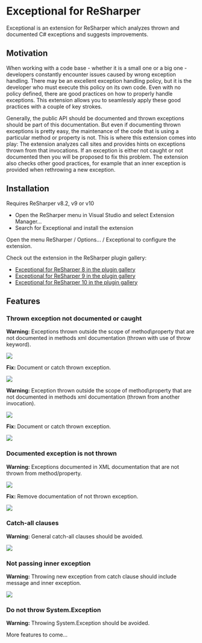 # Exceptional for ReSharper

Exceptional is an extension for ReSharper which analyzes thrown and documented C# exceptions and suggests improvements. 

## Motivation

When working with a code base - whether it is a small one or a big one - developers constantly encounter issues caused by wrong exception handling. There may be an excellent exception handling policy, but it is the developer who must execute this policy on its own code. Even with no policy defined, there are good practices on how to properly handle exceptions. This extension allows you to seamlessly apply these good practices with a couple of key strokes. 

Generally, the public API should be documented and thrown exceptions should be part of this documentation. But even if documenting thrown exceptions is pretty easy, the maintenance of the code that is using a particular method or property is not. This is where this extension comes into play: The extension analyzes call sites and provides hints on exceptions thrown from that invocations. If an exception is either not caught or not documented then you will be proposed to fix this problem. The extension also checks other good practices, for example that an inner exception is provided when rethrowing a new exception. 

## Installation

Requires ReSharper v8.2, v9 or v10

- Open the ReSharper menu in Visual Studio and select Extension Manager... 
- Search for Exceptional and install the extension

Open the menu ReSharper / Options... / Exceptional to configure the extension. 

Check out the extension in the ReSharper plugin gallery: 
 
- [Exceptional for ReSharper 8 in the plugin gallery](https://resharper-plugins.jetbrains.com/packages/Exceptional)
- [Exceptional for ReSharper 9 in the plugin gallery](https://resharper-plugins.jetbrains.com/packages/Exceptional.R9)
- [Exceptional for ReSharper 10 in the plugin gallery](https://resharper-plugins.jetbrains.com/packages/Exceptional.R10)

## Features

### Thrown exception not documented or caught

**Warning:** Exceptions thrown outside the scope of method\property that are not documented in methods xml documentation (thrown with use of throw keyword).

![](http://download-codeplex.sec.s-msft.com/Download?ProjectName=exceptional&DownloadId=922440)

**Fix:** Document or catch thrown exception.

![](http://download-codeplex.sec.s-msft.com/Download?ProjectName=exceptional&DownloadId=922441)

**Warning:** Exception thrown outside the scope of method\property that are not documented in methods xml documentation (thrown from another invocation).

![](http://download-codeplex.sec.s-msft.com/Download?ProjectName=exceptional&DownloadId=922442)

**Fix:** Document or catch thrown exception.

![](http://download-codeplex.sec.s-msft.com/Download?ProjectName=exceptional&DownloadId=922442)

### Documented exception is not thrown

**Warning:** Exceptions documented in XML documentation that are not thrown from method/property.

![](http://download-codeplex.sec.s-msft.com/Download?ProjectName=exceptional&DownloadId=922443)

**Fix:** Remove documentation of not thrown exception.

![](http://download-codeplex.sec.s-msft.com/Download?ProjectName=exceptional&DownloadId=922445)

### Catch-all clauses

**Warning:** General catch-all clauses should be avoided.

![](http://download-codeplex.sec.s-msft.com/Download?ProjectName=exceptional&DownloadId=922446)

### Not passing inner exception

**Warning:** Throwing new exception from catch clause should include message and inner exception.

![](http://download-codeplex.sec.s-msft.com/Download?ProjectName=exceptional&DownloadId=922447)

### Do not throw System.Exception

**Warning:** Throwing System.Exception should be avoided.

More features to come...
